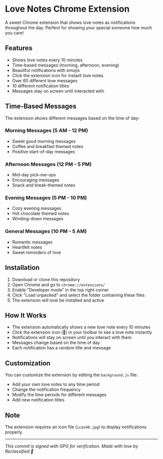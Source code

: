# Love Notes Chrome Extension

A sweet Chrome extension that shows love notes as notifications throughout the day. Perfect for showing your special someone how much you care!

## Features

- Shows love notes every 10 minutes
- Time-based messages (morning, afternoon, evening)
- Beautiful notifications with emojis
- Click the extension icon for instant love notes
- Over 65 different love messages
- 10 different notification titles
- Messages stay on screen until interacted with

## Time-Based Messages

The extension shows different messages based on the time of day:

### Morning Messages (5 AM - 12 PM)
- Sweet good morning messages
- Coffee and breakfast themed notes
- Positive start-of-day messages

### Afternoon Messages (12 PM - 5 PM)
- Mid-day pick-me-ups
- Encouraging messages
- Snack and break-themed notes

### Evening Messages (5 PM - 10 PM)
- Cozy evening messages
- Hot chocolate themed notes
- Winding-down messages

### General Messages (10 PM - 5 AM)
- Romantic messages
- Heartfelt notes
- Sweet reminders of love

## Installation

1. Download or clone this repository
2. Open Chrome and go to `chrome://extensions/`
3. Enable "Developer mode" in the top right corner
4. Click "Load unpacked" and select the folder containing these files
5. The extension will now be installed and active

## How It Works

- The extension automatically shows a new love note every 10 minutes
- Click the extension icon (💝) in your toolbar to see a love note instantly
- Notifications will stay on screen until you interact with them
- Messages change based on the time of day
- Each notification has a random title and message

## Customization

You can customize the extension by editing the `background.js` file:
- Add your own love notes to any time period
- Change the notification frequency
- Modify the time periods for different messages
- Add new notification titles

## Note

The extension requires an icon file (`icon48.jpg`) to display notifications properly.

---
*This commit is signed with GPG for verification.*
*Made with love by Reclassified 💝*
